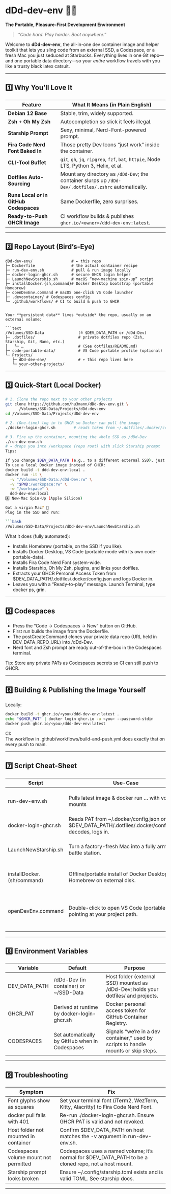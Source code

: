 # dDd-dev-env 🐚✨
**The Portable, Pleasure-First Development Environment**

> _“Code hard. Play harder. Boot anywhere.”_

Welcome to **dDd-dev-env**, the all-in-one dev container image and helper toolkit that lets you sling code from an external SSD, a Codespace, or a fresh Mac you just seduced at Starbucks. Everything lives in one Git repo—and one portable data directory—so your *entire* workflow travels with you like a trusty black latex catsuit.

---

## 1️⃣ Why You’ll Love It

| Feature                        | What It Means (in Plain English)                                         |
|--------------------------------|---------------------------------------------------------------------------|
| **Debian 12 Base**             | Stable, trim, widely supported.                                           |
| **Zsh + Oh My Zsh**            | Autocompletion so slick it feels illegal.                                 |
| **Starship Prompt**            | Sexy, minimal, Nerd-Font-powered prompt.                                   |
| **Fira Code Nerd Font Baked In**| Those pretty Dev Icons “just work” inside the container.                    |
| **CLI-Tool Buffet**            | `git`, `gh`, `jq`, `ripgrep`, `fzf`, `bat`, `httpie`, Node LTS, Python 3, Helix, et al. |
| **Dotfiles Auto-Sourcing**     | Mount any directory as `/dDd-Dev`; the container slurps up `/dDd-Dev/.dotfiles/.zshrc` automatically. |
| **Runs Local *or* in GitHub Codespaces** | Same Dockerfile, zero surprises.                                     |
| **Ready-to-Push GHCR Image**   | CI workflow builds & publishes `ghcr.io/<owner>/ddd-dev-env:latest`.       |

---

## 2️⃣ Repo Layout (Bird’s-Eye)

```text
dDd-dev-env/                 # ← this repo
├─ Dockerfile                # the actual container recipe
├─ run-dev-env.sh            # pull & run image locally
├─ docker-login-ghcr.sh      # secure GHCR login helper
├─ LaunchNewStarship.sh      # macOS “new-machine spin-up” script
├─ installDocker.{sh,command}# Docker Desktop bootstrap (portable Homebrew)
├─ openDevEnv.command # macOS one-click VS Code launcher
├─ .devcontainer/ # Codespaces config
└─ .github/workflows/ # CI to build & push to GHCR


Your **persistent data** lives *outside* the repo, usually on an external volume:

```text
/Volumes/SSD-Data               (≘ $DEV_DATA_PATH or /dDd-Dev)
├─ .dotfiles/                   # private dotfiles repo (Zsh, Starship, Git, Nano, etc.)
│   └─ …                        # (See dotfiles/README.md)
├─ code-portable-data/          # VS Code portable profile (optional)
└─ Projects/
   ├─ dDd-dev-env/              # ← this repo lives here
   └─ your-other-projects/
```

---

## 3️⃣ Quick-Start (Local Docker)

```bash
# 1. Clone the repo next to your other projects
git clone https://github.com/hu3mann/dDd-dev-env.git \
      /Volumes/SSD-Data/Projects/dDd-dev-env
cd /Volumes/SSD-Data/Projects/dDd-dev-env

# 2. (One-time) log in to GHCR so Docker can pull the image
./docker-login-ghcr.sh        # reads token from ~/.dotfiles/.docker/config.json

# 3. Fire up the container, mounting the whole SSD as /dDd-Dev
./run-dev-env.sh
# → drops you into /workspace (repo root) with slick Starship prompt
Tips:

If you change $DEV_DATA_PATH (e.g., to a different external SSD), just re-export that env var before running.
To use a local Docker image instead of GHCR:
docker build -t ddd-dev-env:local .
docker run -it \
  -v "/Volumes/SSD-Data:/dDd-Dev:rw" \
  -v "$PWD:/workspace:rw" \
  -w "/workspace" \
  ddd-dev-env:local
4️⃣ New-Mac Spin-Up (Apple Silicon)

Got a virgin Mac? 🎉  
Plug in the SSD and run:

```bash
/Volumes/SSD-Data/Projects/dDd-dev-env/LaunchNewStarship.sh
```

What it does (fully automated):

- Installs Homebrew (portable, on the SSD if you like).
- Installs Docker Desktop, VS Code (portable mode with its own code-portable-data).
- Installs Fira Code Nerd Font system-wide.
- Installs Starship, Oh My Zsh, plugins, and links your dotfiles.
- Extracts your GHCR Personal Access Token from $DEV_DATA_PATH/.dotfiles/.docker/config.json and logs Docker in.
- Leaves you with a “Ready-to-play” message. Launch Terminal, type docker ps, grin.

---

## 5️⃣ Codespaces

- Press the “Code → Codespaces → New” button on GitHub.
- First run builds the image from the Dockerfile.
- The postCreateCommand clones your private data repo (URL held in DEV_DATA_REPO_URL) into /dDd-Dev.
- Nerd font and Zsh prompt are ready out-of-the-box in the Codespaces terminal.

Tip: Store any private PATs as Codespaces secrets so CI can still push to GHCR.

---

## 6️⃣ Building & Publishing the Image Yourself

Locally:

```bash
docker build -t ghcr.io/<you>/ddd-dev-env:latest .
echo "$GHCR_PAT" | docker login ghcr.io -u <you> --password-stdin
docker push ghcr.io/<you>/ddd-dev-env:latest
```

CI:  
The workflow in .github/workflows/build-and-push.yml does exactly that on every push to main.

---

## 7️⃣ Script Cheat-Sheet

| Script                | Use-Case                                                      | Notes                                      |
|-----------------------|--------------------------------------------------------------|--------------------------------------------|
| run-dev-env.sh        | Pulls latest image & docker run … with volume mounts         | Override data path by env-var.             |
| docker-login-ghcr.sh  | Reads PAT from ~/.docker/config.json or $DEV_DATA_PATH/.dotfiles/.docker/config.json, decodes, logs in. | No token in bash history. |
| LaunchNewStarship.sh  | Turn a factory-fresh Mac into a fully armed battle station.  | Config block at top for path overrides.    |
| installDocker.(sh/command) | Offline/portable install of Docker Desktop via Homebrew on external disk. | Useful on company-managed Macs. |
| openDevEnv.command    | Double-click to open VS Code (portable mode) pointing at your project path. | Uses AppleScript to bring Terminal to front for logs. |

---

## 8️⃣ Environment Variables

| Variable      | Default                                 | Purpose                                                         |
|---------------|-----------------------------------------|-----------------------------------------------------------------|
| DEV_DATA_PATH | /dDd-Dev (in container) or ~/SSD-Data   | Host folder (external SSD) mounted as /dDd-Dev; holds your dotfiles/ and projects. |
| GHCR_PAT      | Derived at runtime by docker-login-ghcr.sh | Docker personal access token for GitHub Container Registry.     |
| CODESPACES    | Set automatically by GitHub when in Codespaces | Signals “we’re in a dev container,” used by scripts to handle mounts or skip steps. |

---

## 9️⃣ Troubleshooting

| Symptom                        | Fix                                                                 |
|--------------------------------|---------------------------------------------------------------------|
| Font glyphs show as squares    | Set your terminal font (iTerm2, WezTerm, Kitty, Alacritty) to Fira Code Nerd Font. |
| docker pull fails with 401     | Re-run ./docker-login-ghcr.sh. Ensure GHCR PAT is valid and not revoked. |
| Host folder not mounted in container | Confirm $DEV_DATA_PATH on host matches the -v argument in run-dev-env.sh. |
| Codespaces volume mount not permitted | Codespaces uses a named volume; it’s normal for $DEV_DATA_PATH to be a cloned repo, not a host mount. |
| Starship prompt looks broken   | Ensure ~/.config/starship.toml exists and is valid TOML. See starship docs. |

---